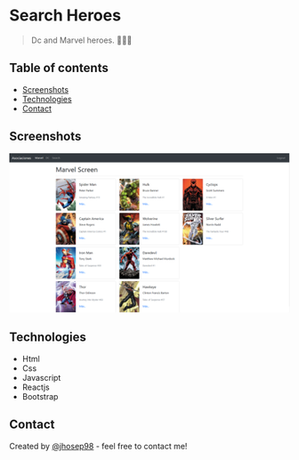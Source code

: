 # Search Heroes

> Dc and Marvel heroes. 🦸‍♂️🔎

## Table of contents

- [Screenshots](#screenshots)
- [Technologies](#technologies)
- [Contact](#contact)

## Screenshots

![heroes](./heroes-app.png)

## Technologies

- Html
- Css
- Javascript
- Reactjs
- Bootstrap

## Contact

Created by [@jhosep98](https://jhosep98.github.io/jdb-portfolio/) - feel free to contact me!
